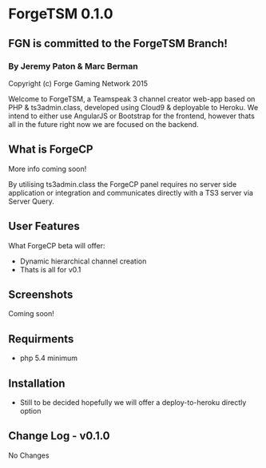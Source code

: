 
# ForgeTSM 0.1.0
## FGN is committed to the ForgeTSM Branch!

### By Jeremy Paton & Marc Berman

Copyright (c) Forge Gaming Network 2015

Welcome to ForgeTSM, a Teamspeak 3 channel creator web-app based on PHP & ts3admin.class, developed using Cloud9 & deployable to Heroku. We intend to either use AngularJS or Bootstrap for the frontend, however thats all in the future right now we are focused on the backend. 


What is ForgeCP
-----------------
More info coming soon!

By utilising  ts3admin.class the ForgeCP panel requires no server side application or integration and communicates directly with a TS3 server via Server Query.

User Features
-------------
What ForgeCP beta will offer:
- Dynamic hierarchical channel creation
- Thats is all for v0.1

Screenshots
-----------------
Coming soon!

Requirments
--------------
- php 5.4 minimum

Installation
--------------
- Still to be decided hopefully we will offer a deploy-to-heroku directly option


Change Log - v0.1.0
-------------------

No Changes
